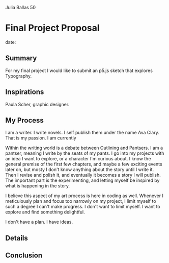 Julia Ballas 50

# Final Project Proposal

date:

## Summary

For my final project I would like to submit an p5.js sketch that explores Typography.

## Inspirations 

Paula Scher, graphic designer.



## My Process

I am a writer. I write novels. I self publish them under the name Ava Clary. That is my passion. I am currently

Within the writing world is a debate between Outlining and Pantsers. I am a pantser, meaning I write by the seats of my pants. I go into my projects with an idea I want to explore, or a character I'm curious about. I know the general premise of the first few chapters, and maybe a few exciting events later on, but mosty I don't know anything about the story until I write it. Then I revise and polish it, and eventually it becomes a story I will publish. The important part is the experimenting, and letting myself be inspired by what is happening in the story.

I believe this aspect of my art process is here in coding as well. Whenever I meticulously plan and focus too narrowly on my project, I limit myself to such a degree I can't make progress. I don't want to limit myself. I want to explore and find something delightful. 

I don't have a plan. I have ideas.

## Details

## Conclusion